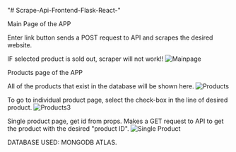"# Scrape-Api-Frontend-Flask-React-" 

Main Page of the APP

Enter link button sends a POST request to API and scrapes the desired website.

IF selected product is sold out, scraper will not work!!
![Mainpage](https://user-images.githubusercontent.com/58267437/130331914-f077e56e-e523-4701-930a-cc5c076764c2.png)

Products page of the APP

All of the products that exist in the database will be shown here.
![Products](https://user-images.githubusercontent.com/58267437/130331970-ce71a337-6009-4d12-970f-f0f4f60e4cf9.png)

To go to individual product page, select the check-box in the line of desired product.
![Products3](https://user-images.githubusercontent.com/58267437/130332294-c235287d-a1b4-4f28-ad4b-89c08185b199.png)


Single product page, get id from props. Makes a GET request to API to get the product with the desired "product ID".
![Single Product](https://user-images.githubusercontent.com/58267437/130332376-506a352f-91d4-4a3e-a01e-6d680fe15a27.png)


DATABASE USED: MONGODB ATLAS.

